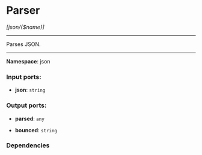 # Parser

_[json/{$name}]_

---

Parses JSON.

---

__Namespace__: json

### Input ports:

* __json__: ` string `

### Output ports:

* __parsed__: ` any `


* __bounced__: ` string `

### Dependencies




